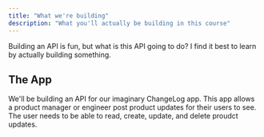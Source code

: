 ```yaml
---
title: "What we're building"
description: "What you'll actually be building in this course"
---
```


Building an API is fun, but what is this API going to do? I find it best to learn by actually building something.

## The App

We'll be building an API for our imaginary ChangeLog app. This app allows a product manager or engineer post product updates for their users to see. The user needs to be able to read, create, update, and delete proudct updates.
